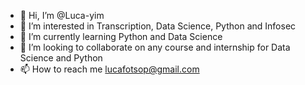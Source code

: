 - 👋 Hi, I’m @Luca-yim
- 👀 I’m interested in Transcription, Data Science, Python and Infosec
- 🌱 I’m currently learning Python and Data Science
- 💞️ I’m looking to collaborate on any course and internship for Data Science and Python
- 📫 How to reach me lucafotsop@gmail.com

<!---
Luca-yim/Luca-yim is a ✨ special ✨ repository because its `README.md` (this file) appears on your GitHub profile.
You can click the Preview link to take a look at your changes.
--->
